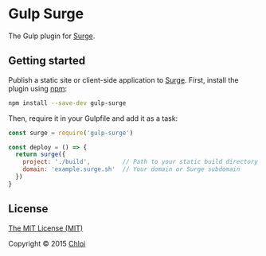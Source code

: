 # Gulp Surge

The Gulp plugin for [Surge](https://surge.sh).

## Getting started

Publish a static site or client-side application to [Surge](https://surge.sh). First, install the plugin using [npm](https://npmjs.org):

```sh
npm install --save-dev gulp-surge
```

Then, require it in your Gulpfile and add it as a task:

```js
const surge = require('gulp-surge')

const deploy = () => {
  return surge({
    project: './build',         // Path to your static build directory
    domain: 'example.surge.sh'  // Your domain or Surge subdomain
  })
}
```

## License

[The MIT License (MIT)](LICENSE.md)

Copyright © 2015 [Chloi](http://chloi.io)

